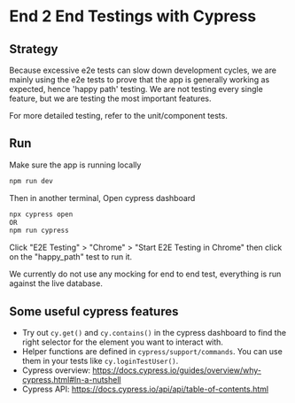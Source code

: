 # End 2 End Testings with Cypress

## Strategy

Because excessive e2e tests can slow down development cycles, we are mainly using the e2e tests to prove that the app is generally working as expected, hence 'happy path' testing. We are not testing every single feature, but we are testing the most important features.

For more detailed testing, refer to the unit/component tests.

## Run

Make sure the app is running locally

```bash
npm run dev
```

Then in another terminal,
Open cypress dashboard

```bash
npx cypress open
OR
npm run cypress
```

Click "E2E Testing" > "Chrome" > "Start E2E Testing in Chrome" then click on the "happy_path" test to run it.

We currently do not use any mocking for end to end test, everything is run against the live database.

## Some useful cypress features

-   Try out `cy.get()` and `cy.contains()` in the cypress dashboard to find the right selector for the element you want to interact with.
-   Helper functions are defined in `cypress/support/commands`. You can use them in your tests like `cy.loginTestUser()`.
-   Cypress overview: https://docs.cypress.io/guides/overview/why-cypress.html#In-a-nutshell
-   Cypress API: https://docs.cypress.io/api/api/table-of-contents.html
